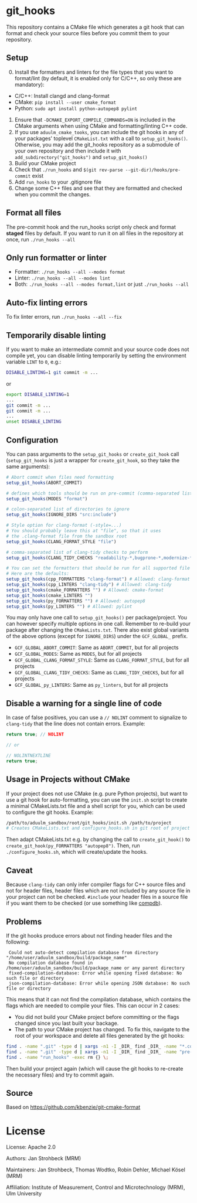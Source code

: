 git_hooks
=========

This repository contains a CMake file which generates a git hook that can format and check your source files before you commit them to your repository.

Setup
-----

0. Install the formatters and linters for the file types that you want to format/lint (by default, it is enabled only for C/C++, so only these are mandatory):
 - C/C++: Install clangd and clang-format
 - CMake: `pip install --user cmake_format`
 - Python: `sudo apt install python-autopep8 pylint`
1. Ensure that `-DCMAKE_EXPORT_COMPILE_COMMANDS=ON` is included in the CMake arguments when using CMake and formatting/linting C++ code.
2. If you use `aduulm_cmake_tooks`, you can include the git hooks in any of your packages' toplevel `CMakeList.txt` with a call to `setup_git_hooks()`. Otherwise, you may add the git_hooks repository as a submodule of your own repository and then include it with `add_subdirectory("git_hooks")` and `setup_git_hooks()`
3. Build your CMake project
4. Check that `./run_hooks` and `$(git rev-parse --git-dir)/hooks/pre-commit` exist
5. Add `run_hooks` to your .gitignore file
6. Change some C++ files and see that they are formatted and checked when you commit the changes.

Format all files
----------------

The pre-commit hook and the run_hooks script only check and format **staged** files by default. If you want to run it on all files in the repository at once, run `./run_hooks --all`

Only run formatter or linter
---------------------------------

 - Formatter: `./run_hooks --all --modes format`
 - Linter: `./run_hooks --all --modes lint`
 - Both: `./run_hooks --all --modes format,lint` or just `./run_hooks --all`

Auto-fix linting errors
-----------------------

To fix linter errors, run `./run_hooks --all --fix`

Temporarily disable linting
---------------------------

If you want to make an intermediate commit and your source code does not compile yet, you can disable linting temporarily by setting the environment variable `LINT` to `0`, e.g.:

```sh
DISABLE_LINTING=1 git commit -m ...
```

or

```sh
export DISABLE_LINTING=1
...
git commit -m ...
git commit -m ...
...
unset DISABLE_LINTING
```

Configuration
-------------

You can pass arguments to the `setup_git_hooks` or `create_git_hook` call (`setup_git_hooks` is just a wrapper for `create_git_hook`, so they take the same arguments):
```cmake
# Abort commit when files need formatting
setup_git_hooks(ABORT_COMMIT)

# defines which tools should be run on pre-commit (comma-separated list of: format, lint)
setup_git_hooks(MODES "format")

# colon-separated list of directories to ignore
setup_git_hooks(IGNORE_DIRS "src:include")

# Style option for clang-format (-style=...)
# You should probably leave this at "file", so that it uses
# the .clang-format file from the sandbox root
setup_git_hooks(CLANG_FORMAT_STYLE "file")

# comma-separated list of clang-tidy checks to perform
setup_git_hooks(CLANG_TIDY_CHECKS "readability-*,bugprone-*,modernize-*,google-*")

# You can set the formatters that should be run for all supported file types.
# Here are the defaults:
setup_git_hooks(cpp_FORMATTERS "clang-format") # Allowed: clang-format
setup_git_hooks(cpp_LINTERS "clang-tidy") # Allowed: clang-tidy
setup_git_hooks(cmake_FORMATTERS "") # Allowed: cmake-format
setup_git_hooks(cmake_LINTERS "")
setup_git_hooks(py_FORMATTERS "") # Allowed: autopep8
setup_git_hooks(py_LINTERS "") # Allowed: pylint
```

You may only have one call to `setup_git_hooks()` per package/project. You can however specify multiple options in one call. Remember to re-build your package after changing the `CMakeLists.txt`. There also exist global variants of the above options (except for `IGNORE_DIRS`) under the `GCF_GLOBAL_` prefix.

 - `GCF_GLOBAL_ABORT_COMMIT`: Same as `ABORT_COMMIT`, but for all projects
 - `GCF_GLOBAL_MODES`: Same as `MODES`, but for all projects
 - `GCF_GLOBAL_CLANG_FORMAT_STYLE`: Same as `CLANG_FORMAT_STYLE`, but for all projects
 - `GCF_GLOBAL_CLANG_TIDY_CHECKS`: Same as `CLANG_TIDY_CHECKS`, but for all projects
 - `GCF_GLOBAL_py_LINTERS`: Same as `py_linters`, but for all projects

Disable a warning for a single line of code
-------------------------------------------

In case of false positives, you can use a `// NOLINT` comment to signalize to `clang-tidy` that the line does not contain errors. Example:

```c
return true; // NOLINT

// or

// NOLINTNEXTLINE
return true;
```

Usage in Projects without CMake
-------------------------------

If your project does not use CMake (e.g. pure Python projects), but want to use a git hook for auto-formatting, you can use the `init.sh` script to create a minimal CMakeLists.txt file and a shell script for you, which can be used to configure the git hooks. Example:

```sh
/path/to/aduulm_sandbox/root/git_hooks/init.sh /path/to/project
# Creates CMakeLists.txt and configure_hooks.sh in git root of project
```
Then adapt CMakeLists.txt e.g. by changing the call to `create_git_hook()` to `create_git_hook(py_FORMATTERS "autopep8")`. Then, run `./configure_hooks.sh`, which will create/update the hooks.

Caveat
------

Because `clang-tidy` can only infer compiler flags for C++ source files and not for header files, header files which are not included by any source file in your project can not be checked. `#include` your header files in a source file if you want them to be checked (or use something like [compdb](https://github.com/Sarcasm/compdb)).

Problems
--------

If the git hooks produce errors about not finding header files and the following:

```
 Could not auto-detect compilation database from directory "/home/user/aduulm_sandbox/build/package_name"
 No compilation database found in /home/user/aduulm_sandbox/build/package_name or any parent directory
 fixed-compilation-database: Error while opening fixed database: No such file or directory
 json-compilation-database: Error while opening JSON database: No such file or directory
```

This means that it can not find the compilation database, which contains the flags which are needed to compile your files. This can occur in 2 cases:

 * You did not build your CMake project before committing or the flags changed since you last built your backage.
 * The path to your CMake project has changed. To fix this, navigate to the root of your workspace and delete all files generated by the git hooks:
  ```bash
  find . -name ".git" -type d | xargs -n1 -I _DIR_ find _DIR_ -name "*.config.yaml" -exec rm {} \;
  find . -name ".git" -type d | xargs -n1 -I _DIR_ find _DIR_ -name "pre-commit" -exec rm {} \;
  find . -name "run_hooks" -exec rm {} \;
  ```
Then build your project again (which will cause the git hooks to re-create the necessary files) and try to commit again.

Source
------

Based on https://github.com/kbenzie/git-cmake-format

License
=======

License: Apache 2.0

Authors: Jan Strohbeck (MRM)

Maintainers: Jan Strohbeck, Thomas Wodtko, Robin Dehler, Michael Kösel (MRM)

Affiliation: Institute of Measurement, Control and Microtechnology (MRM), Ulm University
